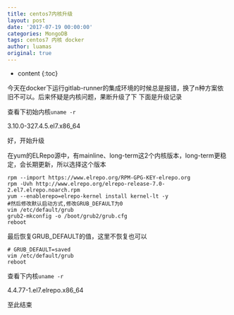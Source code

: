 ```yaml
---
title: centos7内核升级
layout: post
date: '2017-07-19 00:00:00'
categories: MongoDB
tags: centos7 内核 docker
author: luamas
original: true
---
```


* content
{:toc}

今天在docker下运行gitlab-runner的集成环境的时候总是报错，换了n种方案依旧不可以。后来怀疑是内核问题，果断升级了下
下面是升级记录




查看下初始内核`uname -r`

3.10.0-327.4.5.el7.x86_64

好，开始升级

在yum的ELRepo源中，有mainline、long-term这2个内核版本，long-term更稳定，会长期更新，所以选择这个版本

```
rpm --import https://www.elrepo.org/RPM-GPG-KEY-elrepo.org
rpm -Uvh http://www.elrepo.org/elrepo-release-7.0-2.el7.elrepo.noarch.rpm
yum --enablerepo=elrepo-kernel install kernel-lt -y
#然后修改默认启动方式,修改GRUB_DEFAULT为0
vim /etc/default/grub
grub2-mkconfig -o /boot/grub2/grub.cfg
reboot
```

最后恢复GRUB_DEFAULT的值，这里不恢复也可以
```
# GRUB_DEFAULT=saved
vim /etc/default/grub
reboot
```



查看下内核`uname -r`

4.4.77-1.el7.elrepo.x86_64


至此结束


